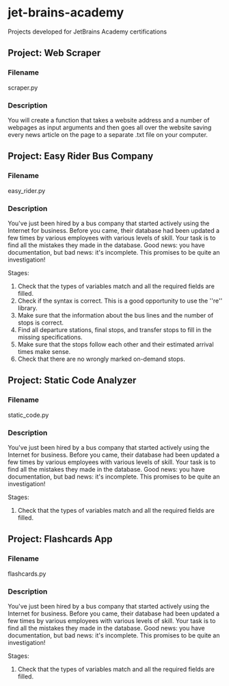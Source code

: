 # jet-brains-academy
Projects developed for JetBrains Academy certifications

## Project: Web Scraper
### Filename
scraper.py

### Description
You will create a function that takes a website address and a number of webpages as input arguments and then goes all over the website saving every news article on the page to a separate .txt file on your computer.


## Project: Easy Rider Bus Company
### Filename
easy_rider.py

### Description
You've just been hired by a bus company that started actively using the Internet for business. Before you came, their database had been updated a few times by various employees with various levels of skill. Your task is to find all the mistakes they made in the database. Good news: you have documentation, but bad news: it's incomplete. This promises to be quite an investigation!

Stages:

1) Check that the types of variables match and all the required fields are filled.
2) Check if the syntax is correct. This is a good opportunity to use the ''re'' library.
3) Make sure that the information about the bus lines and the number of stops is correct.
4) Find all departure stations, final stops, and transfer stops to fill in the missing specifications.
5) Make sure that the stops follow each other and their estimated arrival times make sense.
6) Check that there are no wrongly marked on-demand stops.


## Project: Static Code Analyzer
### Filename
static_code.py

### Description
You've just been hired by a bus company that started actively using the Internet for business. Before you came, their database had been updated a few times by various employees with various levels of skill. Your task is to find all the mistakes they made in the database. Good news: you have documentation, but bad news: it's incomplete. This promises to be quite an investigation!

Stages:

1) Check that the types of variables match and all the required fields are filled.


## Project: Flashcards App
### Filename
flashcards.py

### Description
You've just been hired by a bus company that started actively using the Internet for business. Before you came, their database had been updated a few times by various employees with various levels of skill. Your task is to find all the mistakes they made in the database. Good news: you have documentation, but bad news: it's incomplete. This promises to be quite an investigation!

Stages:

1) Check that the types of variables match and all the required fields are filled.
